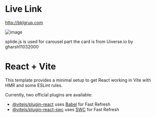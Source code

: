 # Live Link
http://bklgrup.com

![image](https://github.com/user-attachments/assets/edd69307-0b2c-4bf8-ba8d-4478998793c1)

splide.js is used for carousel part
the card is from Uiverse.io by gharsh11032000 

# React + Vite

This template provides a minimal setup to get React working in Vite with HMR and some ESLint rules.

Currently, two official plugins are available:

- [@vitejs/plugin-react](https://github.com/vitejs/vite-plugin-react/blob/main/packages/plugin-react/README.md) uses [Babel](https://babeljs.io/) for Fast Refresh
- [@vitejs/plugin-react-swc](https://github.com/vitejs/vite-plugin-react-swc) uses [SWC](https://swc.rs/) for Fast Refresh
